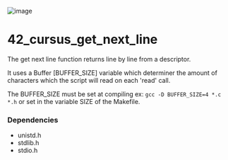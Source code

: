 ![image](https://user-images.githubusercontent.com/65516841/136139349-182185b3-d792-4c74-ab5e-ae93dbe4dbad.png)

# 42_cursus_get_next_line

The get next line function returns line by line from a descriptor. 

It uses a Buffer [BUFFER_SIZE] variable which determiner the amount of characters which the script will read on each 'read' call.

The BUFFER_SIZE must be set at compiling ex: `gcc -D BUFFER_SIZE=4 *.c *.h` or set in the variable SIZE of the Makefile.


### Dependencies 
- unistd.h
- stdlib.h
- stdio.h
